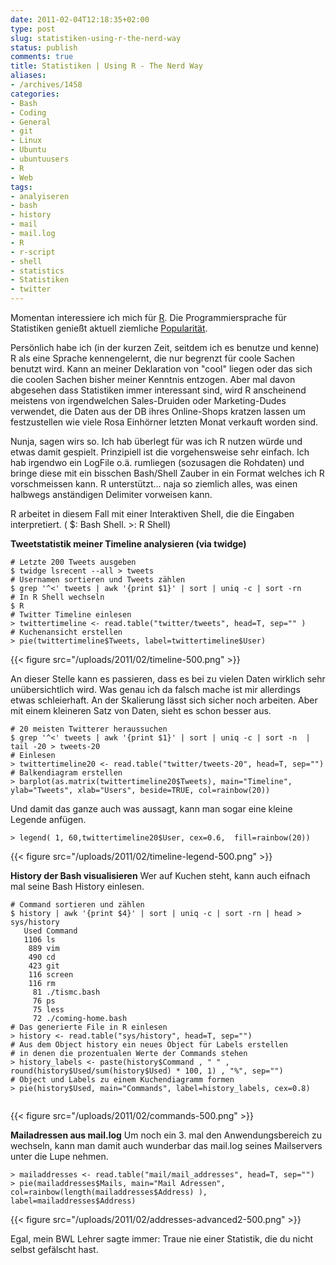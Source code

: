 ```yaml
---
date: 2011-02-04T12:18:35+02:00
type: post
slug: statistiken-using-r-the-nerd-way
status: publish
comments: true
title: Statistiken | Using R - The Nerd Way
aliases:
- /archives/1458
categories:
- Bash
- Coding
- General
- git
- Linux
- Ubuntu
- ubuntuusers
- R
- Web
tags:
- analyiseren
- bash
- history
- mail
- mail.log
- R
- r-script
- shell
- statistics
- Statistiken
- twitter
---
```


Momentan interessiere ich mich für [R]( http://de.wikipedia.org/wiki/R_%28Programmiersprache%29). Die Programmiersprache für Statistiken genießt aktuell ziemliche [Popularität](http://www.nytimes.com/2009/01/07/technology/business-computing/07program.html).

Persönlich habe ich (in der kurzen Zeit, seitdem ich es benutze und kenne) R als eine Sprache kennengelernt, die nur begrenzt für coole Sachen benutzt wird. Kann an meiner Deklaration von "cool" liegen oder das sich die coolen Sachen bisher meiner Kenntnis entzogen. Aber mal davon abgesehen dass Statistiken immer interessant sind, wird R anscheinend meistens von irgendwelchen Sales-Druiden oder Marketing-Dudes verwendet, die Daten aus der DB ihres Online-Shops kratzen lassen um festzustellen wie viele Rosa Einhörner letzten Monat verkauft worden sind.

Nunja, sagen wirs so. Ich hab überlegt für was ich R nutzen würde und etwas damit gespielt. Prinzipiell ist die vorgehensweise sehr einfach. Ich hab irgendwo ein LogFile o.ä. rumliegen (sozusagen die Rohdaten) und bringe diese mit ein bisschen Bash/Shell Zauber in ein Format welches ich R vorschmeissen kann. R unterstützt... naja so ziemlich alles, was einen halbwegs anständigen Delimiter vorweisen kann.

R arbeitet in diesem Fall mit einer Interaktiven Shell, die die Eingaben interpretiert.
( $: Bash Shell. >: R Shell)

**Tweetstatistik meiner Timeline analysieren (via twidge)**


```
# Letzte 200 Tweets ausgeben
$ twidge lsrecent --all > tweets
# Usernamen sortieren und Tweets zählen
$ grep '^<' tweets | awk '{print $1}' | sort | uniq -c | sort -rn
# In R Shell wechseln
$ R
# Twitter Timeline einlesen
> twittertimeline <- read.table("twitter/tweets", head=T, sep="" )
# Kuchenansicht erstellen
> pie(twittertimeline$Tweets, label=twittertimeline$User)
```

{{< figure src="/uploads/2011/02/timeline-500.png" >}}

An dieser Stelle kann es passieren, dass es bei zu vielen Daten wirklich sehr unübersichtlich wird. Was genau ich da falsch mache ist mir allerdings etwas schleierhaft. An der Skalierung lässt sich sicher noch arbeiten. Aber mit einem kleineren Satz von Daten, sieht es schon besser aus.
```
# 20 meisten Twitterer heraussuchen
$ grep '^<' tweets | awk '{print $1}' | sort | uniq -c | sort -n  | tail -20 > tweets-20
# Einlesen
> twittertimeline20 <- read.table("twitter/tweets-20", head=T, sep="")
# Balkendiagram erstellen
> barplot(as.matrix(twittertimeline20$Tweets), main="Timeline", ylab="Tweets", xlab="Users", beside=TRUE, col=rainbow(20))
```

Und damit das ganze auch was aussagt, kann man sogar eine kleine Legende anfügen.

```
> legend( 1, 60,twittertimeline20$User, cex=0.6,  fill=rainbow(20))
```


{{< figure src="/uploads/2011/02/timeline-legend-500.png" >}}

**History der Bash visualisieren**
Wer auf Kuchen steht, kann auch eifnach mal seine Bash History einlesen.
```
# Command sortieren und zählen
$ history | awk '{print $4}' | sort | uniq -c | sort -rn | head > sys/history
   Used Command
   1106 ls
    889 vim
    490 cd
    423 git
    116 screen
    116 rm
     81 ./tismc.bash
     76 ps
     75 less
     72 ./coming-home.bash
# Das generierte File in R einlesen
> history <- read.table("sys/history", head=T, sep="")
# Aus dem Object history ein neues Object für Labels erstellen
# in denen die prozentualen Werte der Commands stehen
> history_labels <- paste(history$Command , " " , round(history$Used/sum(history$Used) * 100, 1) , "%", sep="")
# Object und Labels zu einem Kuchendiagramm formen
> pie(history$Used, main="Commands", label=history_labels, cex=0.8)
 
```

{{< figure src="/uploads/2011/02/commands-500.png" >}}

**Mailadressen aus mail.log**
Um noch ein 3. mal den Anwendungsbereich zu wechseln, kann man damit auch wunderbar das mail.log seines Mailservers unter die Lupe nehmen.


    > mailaddresses <- read.table("mail/mail_addresses", head=T, sep="")
    > pie(mailaddresses$Mails, main="Mail Adressen", col=rainbow(length(mailaddresses$Address) ), label=mailaddresses$Address)


{{< figure src="/uploads/2011/02/addresses-advanced2-500.png" >}}

Egal, mein BWL Lehrer sagte immer: Traue nie einer Statistik, die du nicht selbst gefälscht hast.
